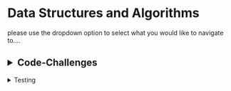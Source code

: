 # Data Structures and Algorithms

please use the dropdown option to select what you would like to navigate to....
<!-- TABLE OF CONTENTS -->
<h2>
<details>

<summary>Code-Challenges</summary>

[Linked List](./python/code_challenges/data_structures/linked_list/README.md)

[Zip List](./python/code_challenges/data_structures/linked_list/README.md)

[pseudoQueue](./python/code_challenges/stack_queue_pseudo/README.md)

[Animal Shelter](./python/code_challenges/stack_queue_animal_shelter/README.md)

[stack queue brackets](./python/code_challenges/stack_queue_brackets/README.md)

[Binary Tree](./python/code_challenges/data_structures/binary_tree/readme.md)

[Max Binary Tree](./python/code_challenges/data_structures/binary_tree/binary_tree_max.md)

[Tree Fizz Buzz](./python/code_challenges/tree_breadth_first/tree_fizz_buzz/CODE-CHALLENGE.MD)

[Insertion-sort](python/sorting/insertion/README.md)

[Merge-sort](python/sorting/merge/README.md)

[Quick-sort](python/sorting/quick/README.md)

[Linked-list-BST-Blog](python/lll_bst_class_28/README.md)

[HashTable](python/code_challenges/data_structures/hashtable.md)

[Hash Table repeated word](python/code_challenges/HashtableRepeatedWord.md)

[Tree Intersection](python/code_challenges/tree-intersection.md)

[Hashmap Left Join](python/code_challenges/hashtable_left_join.md)

[Graph-Depth-First](python/code_challenges/graph-depth-first.md)


</details>
</h2>


<details><summary>Testing</summary>
- to run tests, activate your virtual Environment then navigate to the tests folder and in the terminal run pytest inside the tests folder.
</details>
